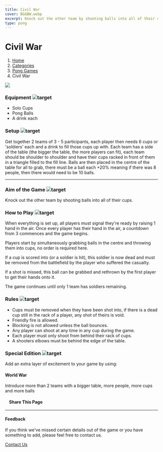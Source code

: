 ```yaml
---
title: Civil War
cover: BGGBW.webp
excerpt: Knock out the other team by shooting balls into all of their cups.
type: pong
---
```


# Civil War

1.  [Home](/)
2.  [Categories](GameCategories)
3.  [Pong Games](GameCategories/PongGames)
4.  Civil War

![](/images/civilwar.webp)

### Equipment ![target](/images/liquor.webp)

-   Solo Cups
-   Pong Balls
-   A drink each

### Setup ![target](/images/settings.webp)

Get together 2 teams of 3 - 5 participants, each player then needs 6 cups or 'soldiers' each and a drink to fill those cups up with. Each team has a side of the table (the bigger the table, the more players can fit), each team should be shoulder to shoulder and have their cups racked in front of them in a triangle filled to the fill line. Balls are then placed in the centre of the table for all to grab, there must be a ball each +20% meaning if there was 8 people, then there would need to be 10 balls.

* * *

### Aim of the Game ![target](/images/target.webp)

Knock out the other team by shooting balls into all of their cups.

### How to Play ![target](/images/question.webp)

When everything is set up, all players must signal they're ready by raising 1 hand in the air. Once every player has their hand in the air, a countdown from 3 commences and the game begins.

Players start by simultaneously grabbing balls in the centre and throwing them into cups, no order is required here.

If a cup is scored into (or a soldier is hit), this soldier is now dead and must be removed from the battlefield by the player who suffered the casualty.

If a shot is missed, this ball can be grabbed and rethrown by the first player to get their hands onto it.

The game continues until only 1 team has soldiers remaining.

### Rules ![target](/images/rules.webp)

-   Cups must be removed when they have been shot into, if there is a dead cup still in the rack of a player, any shot of theirs is void.
-   Friendly fire is allowed.
-   Blocking is not allowed unless the ball bounces.
-   Any player can shoot at any time in any cup during the game.
-   Each player must only shoot from behind their rack of cups.
-   A shooters elbows must be behind the edge of the table.

### Special Edition ![target](/images/special.webp)

Add an extra layer of excitement to your game by using:

#### **World War**

Introduce more than 2 teams with a bigger table, more people, more cups and more balls

####     Share This Page

[](https://www.facebook.com/sharer/sharer.php?u=beergogglegames.co.uk/CivilWar)[](https://www.instagram.com/direct/new/)[](https://twitter.com/intent/tweet?url=beergogglegames.co.uk/CivilWar)

* * *

#### Feedback

If you think we've missed certain details out of the game or you have something to add, please feel free to contact us.

  
  
  
[Contact Us](contact)
